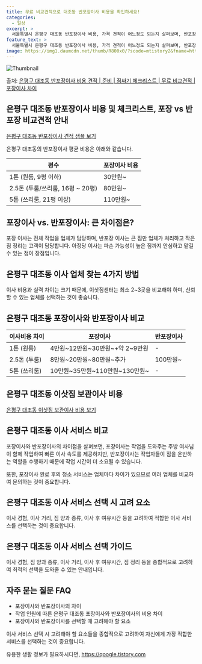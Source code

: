 ```yaml
---
title: 무료 비교견적으로 대조동 반포장이사 비용을 확인하세요!
categories:
  - 일상
excerpt: >
  서울특별시 은평구 대조동 반포장이사 비용, 가격 견적이 어느정도 되는지 살펴보며, 반포장이사를 준비함에 있어 짐싸기 준비 체크리스트가 무엇인지 보겠습니다. 마지막으로 포장이사와 차이점을 통해 무료 비교견적으로 어떤 것이 더 합리적인 선택인지 공유 드립니다.은평구 대조동 포장이사 견적 샘플 보기 👈 클릭은평구 대조동 포장이사 가격 살펴보기 👈 클릭은평구 대조동 반포장이사 평균 이사 비용평수은평구 대조동 평균 이사 비용원룸 이사9평 이하 (1톤)30만원~투룸/쓰리룸 이사16평 ~ 20평 (2.5톤)80만원~쓰리룸 이사21평 (5톤) ~110만원~우리집 무료 이사견적 받기 👈 클릭은평구 대조동 포장 vs 반포장: 큰 차이점은?포장 이사는 전체 작업을 업체가 담당하는 반면, 반포장 이사는 큰 짐만 업체가 ..
feature_text: >
  서울특별시 은평구 대조동 반포장이사 비용, 가격 견적이 어느정도 되는지 살펴보며, 반포장이사를 준비함에 있어 짐싸기 준비 체크리스트가 무엇인지 보겠습니다. 마지막으로 포장이사와 차이점을 통해 무료 비교견적으로 어떤 것이 더 합리적인 선택인지 공유 드립니다.은평구 대조동 포장이사 견적 샘플 보기 👈 클릭은평구 대조동 포장이사 가격 살펴보기 👈 클릭은평구 대조동 반포장이사 평균 이사 비용평수은평구 대조동 평균 이사 비용원룸 이사9평 이하 (1톤)30만원~투룸/쓰리룸 이사16평 ~ 20평 (2.5톤)80만원~쓰리룸 이사21평 (5톤) ~110만원~우리집 무료 이사견적 받기 👈 클릭은평구 대조동 포장 vs 반포장: 큰 차이점은?포장 이사는 전체 작업을 업체가 담당하는 반면, 반포장 이사는 큰 짐만 업체가 ..
image: https://img1.daumcdn.net/thumb/R800x0/?scode=mtistory2&fname=https%3A%2F%2Fblog.kakaocdn.net%2Fdn%2FbAZpVh%2FbtsHbR2qCrz%2F7A3l1MBlSlGQJzKECStyrk%2Fimg.webp
---
```


![Thumbnail](https://img1.daumcdn.net/thumb/R800x0/?scode=mtistory2&fname=https%3A%2F%2Fblog.kakaocdn.net%2Fdn%2FbAZpVh%2FbtsHbR2qCrz%2F7A3l1MBlSlGQJzKECStyrk%2Fimg.webp)

<p>출처: <a href="https://qoogle.tistory.com/9980" rel="dofollow">은평구 대조동 반포장이사 비용 견적 | 준비 | 짐싸기 체크리스트 | 무료 비교견적 | 포장이사 차이</a> </p>

## 은평구 대조동 반포장이사 비용 및 체크리스트, 포장 vs 반포장 비교견적 안내



[은평구 대조동 반포장이사 견적 샘플 보기](https://qoogle.tistory.com/9980) 

은평구 대조동의 반포장이사 평균 비용은 아래와 같습니다.

**평수** | **포장이사 비용**  
---|---  
1톤 (원룸, 9평 이하) | 30만원~  
2.5톤 (투룸/쓰리룸, 16평 ~ 20평) | 80만원~  
5톤 (쓰리룸, 21평 이상) | 110만원~  
  


## 포장이사 vs. 반포장이사: **큰 차이점은?**

포장 이사는 전체 작업을 업체가 담당하며, 반포장 이사는 큰 짐만 업체가 처리하고 작은 짐 정리는 고객이 담당합니다. 아정당 이사는 파손
가능성이 높은 짐까지 안심하고 맡길 수 있는 점이 장점입니다.



## 은평구 대조동 이사 업체 찾는 4가지 방법

이사 비용과 실력 차이는 크기 때문에, 이삿짐센터는 최소 2~3곳을 비교해야 하며, 신뢰할 수 있는 업체를 선택하는 것이 좋습니다.



## 은평구 대조동 포장이사와 반포장이사 비교

**이사비용 차이** | **포장이사** | **반포장이사**  
---|---|---  
1톤 (원룸) | 4만원~12만원~30만원~+약 2~9만원 | -  
2.5톤 (투룸) | 8만원~20만원~80만원~추가 | 100만원~  
5톤 (쓰리룸) | 10만원~35만원~110만원~130만원~ | -  
  


## 은평구 대조동 이삿짐 보관이사 비용

[은평구 대조동 이삿짐 보관이사 비용 보기](https://qoogle.tistory.com/9980)



## 은평구 대조동 이사 서비스 비교

포장이사와 반포장이사의 차이점을 살펴보면, 포장이사는 작업을 도와주는 주방 여사님이 함께 작업하여 빠른 이사 속도를 제공하지만, 반포장이사는
작업자들이 짐을 운반하는 역할을 수행하기 때문에 작업 시간이 더 소요될 수 있습니다.

또한, 포장이사 완료 후의 청소 서비스는 업체마다 차이가 있으므로 여러 업체를 비교하여 문의하는 것이 중요합니다.



## 은평구 대조동 이사 서비스 선택 시 고려 요소

이사 경험, 이사 거리, 짐 양과 종류, 이사 후 여유시간 등을 고려하여 적합한 이사 서비스를 선택하는 것이 중요합니다.



## 은평구 대조동 이사 서비스 선택 가이드

이사 경험, 짐 양과 종류, 이사 거리, 이사 후 여유시간, 짐 정리 등을 종합적으로 고려하여 최적의 선택을 도와줄 수 있는 안내입니다.



## 자주 묻는 질문 FAQ

  * 포장이사와 반포장이사의 차이
  * 작업 인원에 따른 은평구 대조동 포장이사와 반포장이사의 비용 차이
  * 포장이사와 반포장이사를 선택할 때 고려해야 할 요소



이사 서비스 선택 시 고려해야 할 요소들을 종합적으로 고려하여 자신에게 가장 적합한 서비스를 선택하는 것이 중요합니다.





 

유용한 생활 정보가 필요하시다면, <a href="https://qoogle.tistory.com" rel="dofollow">https://qoogle.tistory.com</a>


